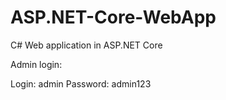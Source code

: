 # ASP.NET-Core-WebApp
C# Web application in ASP.NET Core

Admin login:

Login: admin
Password: admin123
